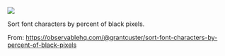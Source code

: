 ![](https://db-feed.s3.amazonaws.com/legacy/Screen_Shot_2019_07_11_at_8_18_53_PM-1562890963967.png)

Sort font characters by percent of black pixels.

From: https://observablehq.com/@grantcuster/sort-font-characters-by-percent-of-black-pixels